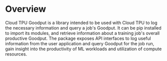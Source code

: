 <!--
 Copyright 2023 Google LLC

 Licensed under the Apache License, Version 2.0 (the "License");
 you may not use this file except in compliance with the License.
 You may obtain a copy of the License at

      https://www.apache.org/licenses/LICENSE-2.0

 Unless required by applicable law or agreed to in writing, software
 distributed under the License is distributed on an "AS IS" BASIS,
 WITHOUT WARRANTIES OR CONDITIONS OF ANY KIND, either express or implied.
 See the License for the specific language governing permissions and
 limitations under the License.
 -->

 # Overview

 Cloud TPU Goodput is a library intended to be used with Cloud TPU to log the
 necessary information and query a job's Goodput. It can be pip installed to
 import its modules, and retrieve information about a training job's overall
 productive Goodput. The package exposes API interfaces to log useful
 information from the user application and query Goodput for the job run, gain
 insight into the productivity of ML workloads and utilization of compute
 resources.